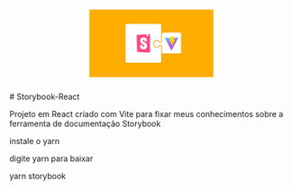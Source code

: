 <h1 align="center">

<img alt="Logo" title="Logo" src="./public/integrations-vite.png" width="220px" height="120px">
</h1>
# Storybook-React

Projeto em React criado com Vite para fixar meus conhecimentos sobre a ferramenta de documentação Storybook

instale o yarn

digite yarn para baixar


yarn storybook

